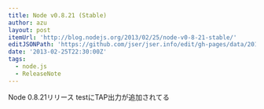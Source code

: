 ```yaml
---
title: Node v0.8.21 (Stable)
author: azu
layout: post
itemUrl: 'http://blog.nodejs.org/2013/02/25/node-v0-8-21-stable/'
editJSONPath: 'https://github.com/jser/jser.info/edit/gh-pages/data/2013/02/index.json'
date: '2013-02-25T22:30:00Z'
tags:
  - node.js
  - ReleaseNote
---
```

Node 0.8.21リリース
testにTAP出力が追加されてる
